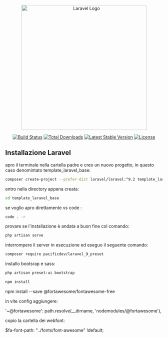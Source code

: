 <p align="center"><a href="https://laravel.com" target="_blank"><img src="https://raw.githubusercontent.com/laravel/art/master/logo-lockup/5%20SVG/2%20CMYK/1%20Full%20Color/laravel-logolockup-cmyk-red.svg" width="400" alt="Laravel Logo"></a></p>

<p align="center">
<a href="https://github.com/laravel/framework/actions"><img src="https://github.com/laravel/framework/workflows/tests/badge.svg" alt="Build Status"></a>
<a href="https://packagist.org/packages/laravel/framework"><img src="https://img.shields.io/packagist/dt/laravel/framework" alt="Total Downloads"></a>
<a href="https://packagist.org/packages/laravel/framework"><img src="https://img.shields.io/packagist/v/laravel/framework" alt="Latest Stable Version"></a>
<a href="https://packagist.org/packages/laravel/framework"><img src="https://img.shields.io/packagist/l/laravel/framework" alt="License"></a>
</p>

## Installazione Laravel

apro il terminale nella cartella padre e creo un nuovo progetto, in questo caso denomintato template_laravel_base:
```bash
composer create-project --prefer-dist laravel/laravel:^9.2 template_laravel_base
```
entro nella directory appena creata:
```bash
cd template_laravel_base
```
se voglio apro direttamente vs code :
```bash
code . -r
```
provare se l'installazione è andata a buon fine col comando:
```bash
php artisan serve
```
interrompere il server in esecuzione ed eseguo il seguente comando:
```bash
composer require pacificdev/laravel_9_preset
```
installo bootsrap e sass:
```bash
php artisan preset:ui bootstrap
```
```bash
npm install
```

npm install --save @fortawesome/fontawesome-free

in vite config aggiungere:

'~@fortawesome':
                path.resolve(__dirname, 'nodemodules/@fortawesome'),

copio la cartella dei webfont:


$fa-font-path: "../fonts/font-awesome" !default;
